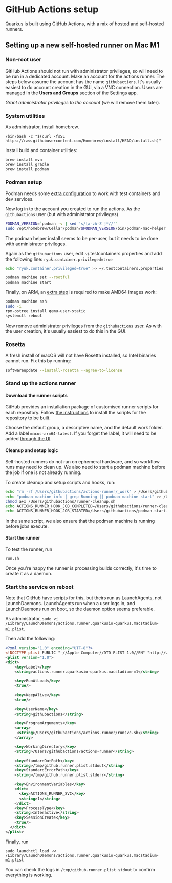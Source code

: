 # GitHub Actions setup

Quarkus is built using GitHub Actions, with a mix of hosted and self-hosted runners. 

## Setting up a new self-hosted runner on Mac M1 


### Non-root user

GitHub Actions should not run with administrator privileges, so will need to be run in a dedicated account. 
Make an account for the actions runner. The steps below assume the account has the name `githubactions`.
It's usually easiest to do account creation in the GUI, via a VNC connection. Users are managed in 
the **Users and Groups** section of the Settings app.

*Grant administrator privileges to the account* (we will remove them later).


### System utilities

As administrator, install homebrew. 
```shell
/bin/bash -c "$(curl -fsSL https://raw.githubusercontent.com/Homebrew/install/HEAD/install.sh)"
```

Install build and container utilities:

```bash
brew install mvn
brew install gradle
brew install podman
```

### Podman setup 

Podman needs some [extra configuration](https://quarkus.io/guides/podman) to work with test containers and dev services. 

Now log in to the account you created to run the actions.
As the `githubactions` user (but with administrator privileges)

```bash
PODMAN_VERSION=`podman -v | sed 's/[a-zA-Z ]*//'`
sudo /opt/homebrew/Cellar/podman/$PODMAN_VERSION/bin/podman-mac-helper install
```
The podman helper install seems to be per-user, but it needs to be done with administrator privileges. 

Again as the `githubactions` user, edit ~/.testcontainers.properties and add the following line: `ryuk.container.privileged=true`

```bash
echo "ryuk.container.privileged=true" >> ~/.testcontainers.properties
```

```bash
podman machine set --rootful
podman machine start
```

Finally, on ARM, an [extra step](https://edofic.com/posts/2021-09-12-podman-m1-amd64) is required to make AMD64 images work:

```bash
podman machine ssh
sudo -i
rpm-ostree install qemu-user-static
systemctl reboot
```

Now remove administrator privileges from the `githubactions` user. 
As with the user creation, it's usually easiest to do this in the GUI. 

### Rosetta

A fresh install of macOS will not have Rosetta installed, so Intel binaries cannot run. Fix this by running:

```bash
softwareupdate --install-rosetta --agree-to-license
```
### Stand up the actions runner

#### Download the runner scripts

GitHub provides an installation package of customised runner scripts for each repository. 
Follow [the instructions](https://docs.github.com/en/actions/hosting-your-own-runners/adding-self-hosted-runners)
to install the scripts for the repository to be built. 

Choose the default group, a descriptive name, and the default work folder. Add a label `macos-arm64-latest`.
If you forget the label, it will need to be added [through the UI](https://docs.github.com/en/actions/hosting-your-own-runners/using-labels-with-self-hosted-runners).


#### Cleanup and setup logic

Self-hosted runners do not run on ephemeral hardware, and so workflow runs may need to clean up. 
We also need to start a podman machine before the job if one is not already running. 

To create cleanup and setup scripts and hooks, run:

```bash
echo "rm -rf /Users/githubactions/actions-runner/_work" > /Users/githubactions/runner-cleanup.sh
echo "podman machine info | grep Running || podman machine start" >> /Users/githubactions/podman-start.sh
chmod a+x /Users/githubactions/runner-cleanup.sh
echo ACTIONS_RUNNER_HOOK_JOB_COMPLETED=/Users/githubactions/runner-cleanup.sh >> .env
echo ACTIONS_RUNNER_HOOK_JOB_STARTED=/Users/githubactions/podman-start.sh >> .env
```


In the same script, we also ensure that the podman machine is running before jobs execute.

#### Start the runner 

To test the runner, run 

`run.sh`

Once you're happy the runner is processing builds correctly, it's time to create it as a daemon. 

### Start the service on reboot

Note that GitHub have scripts for this, but theirs run as LaunchAgents, not LaunchDaemons. 
LaunchAgents run when a user logs in, and LaunchDaemons run on boot, so the daemon option seems preferable.


As administrator, `sudo vi /Library/LaunchDaemons/actions.runner.quarkusio-quarkus.macstadium-m1.plist`. 

Then add the following:

```xml
<?xml version="1.0" encoding="UTF-8"?>
<!DOCTYPE plist PUBLIC "-//Apple Computer//DTD PLIST 1.0//EN" "http://www.apple.com/DTDs/PropertyList-1.0.dtd">
<plist version="1.0">
<dict>
    <key>Label</key>
    <string>actions.runner.quarkusio-quarkus.macstadium-m1</string>

    <key>RunAtLoad</key>
    <true/>

    <key>KeepAlive</key>
    <true/>
  
    <key>UserName</key>
    <string>githubactions</string>

    <key>ProgramArguments</key>
    <array>
     <string>/Users/githubactions/actions-runner/runsvc.sh</string>
    </array>

    <key>WorkingDirectory</key>
    <string>/Users/githubactions/actions-runner</string>

    <key>StandardOutPath</key>
    <string>/tmp/github.runner.plist.stdout</string>
    <key>StandardErrorPath</key>
    <string>/tmp/github.runner.plist.stderr</string>

    <key>EnvironmentVariables</key>
    <dict>
      <key>ACTIONS_RUNNER_SVC</key>
      <string>1</string>
    </dict>
    <key>ProcessType</key>
    <string>Interactive</string>
    <key>SessionCreate</key>
    <true/>
  </dict>
</plist>
```

Finally, run 

```shell
sudo launchctl load -w /Library/LaunchDaemons/actions.runner.quarkusio-quarkus.macstadium-m1.plist
```

You can check the logs in `/tmp/github.runner.plist.stdout` to confirm everything is working.
